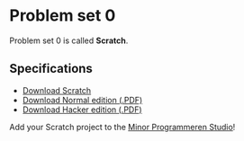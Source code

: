 # Problem set 0

Problem set 0 is called **Scratch**.

## Specifications

* [Download Scratch](http://scratch.mit.edu/scratch_1.4/)
* [Download Normal edition (.PDF)](pset0.pdf)
* [Download Hacker edition (.PDF)](hacker0.pdf)

Add your Scratch project to the [Minor Programmeren Studio](http://scratch.mit.edu/studios/242332/)!
